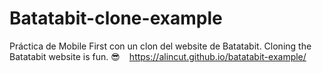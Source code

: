# Batatabit-clone-example
Práctica de Mobile First con un clon del website de Batatabit. Cloning the Batatabit website is fun. 😎
` `
https://alincut.github.io/batatabit-example/
